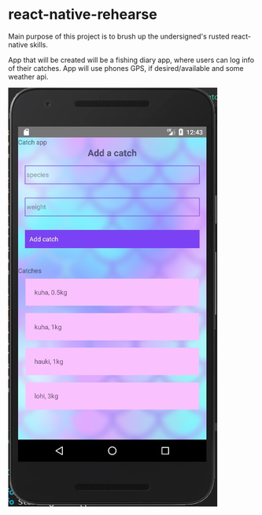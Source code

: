 # react-native-rehearse

Main purpose of this project is to brush up the undersigned's rusted react-native skills.
  
App that will be created will be a fishing diary app, where users can log info of their catches. App will use phones GPS, if desired/available and some weather api.

![Proto_UI](proto.jpg)

